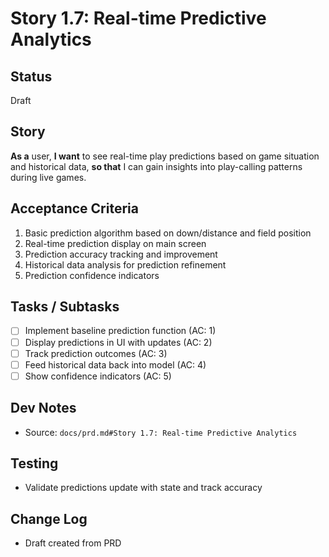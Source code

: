 # Story 1.7: Real-time Predictive Analytics

## Status
Draft

## Story
**As a** user,
**I want** to see real-time play predictions based on game situation and historical data,
**so that** I can gain insights into play-calling patterns during live games.

## Acceptance Criteria
1. Basic prediction algorithm based on down/distance and field position
2. Real-time prediction display on main screen
3. Prediction accuracy tracking and improvement
4. Historical data analysis for prediction refinement
5. Prediction confidence indicators

## Tasks / Subtasks
- [ ] Implement baseline prediction function (AC: 1)
- [ ] Display predictions in UI with updates (AC: 2)
- [ ] Track prediction outcomes (AC: 3)
- [ ] Feed historical data back into model (AC: 4)
- [ ] Show confidence indicators (AC: 5)

## Dev Notes
- Source: `docs/prd.md#Story 1.7: Real-time Predictive Analytics`

## Testing
- Validate predictions update with state and track accuracy

## Change Log
- Draft created from PRD

